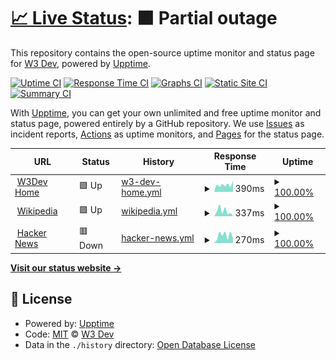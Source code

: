 # [📈 Live Status](https://status.w3dev.cloud): <!--live status--> **🟧 Partial outage**

This repository contains the open-source uptime monitor and status page for [W3 Dev](https://w3dev.in), powered by [Upptime](https://github.com/upptime/upptime).

[![Uptime CI](https://github.com/W3Dev/uptime/workflows/Uptime%20CI/badge.svg)](https://github.com/W3Dev/uptime/actions?query=workflow%3A%22Uptime+CI%22)
[![Response Time CI](https://github.com/W3Dev/uptime/workflows/Response%20Time%20CI/badge.svg)](https://github.com/W3Dev/uptime/actions?query=workflow%3A%22Response+Time+CI%22)
[![Graphs CI](https://github.com/W3Dev/uptime/workflows/Graphs%20CI/badge.svg)](https://github.com/W3Dev/uptime/actions?query=workflow%3A%22Graphs+CI%22)
[![Static Site CI](https://github.com/W3Dev/uptime/workflows/Static%20Site%20CI/badge.svg)](https://github.com/W3Dev/uptime/actions?query=workflow%3A%22Static+Site+CI%22)
[![Summary CI](https://github.com/W3Dev/uptime/workflows/Summary%20CI/badge.svg)](https://github.com/W3Dev/uptime/actions?query=workflow%3A%22Summary+CI%22)

With [Upptime](https://upptime.js.org), you can get your own unlimited and free uptime monitor and status page, powered entirely by a GitHub repository. We use [Issues](https://github.com/W3Dev/uptime/issues) as incident reports, [Actions](https://github.com/W3Dev/uptime/actions) as uptime monitors, and [Pages](https://status.w3dev.cloud) for the status page.

<!--start: status pages-->
<!-- This summary is generated by Upptime (https://github.com/upptime/upptime) -->
<!-- Do not edit this manually, your changes will be overwritten -->
<!-- prettier-ignore -->
| URL | Status | History | Response Time | Uptime |
| --- | ------ | ------- | ------------- | ------ |
| <img alt="" src="https://icons.duckduckgo.com/ip3/w3dev.in.ico" height="13"> [W3Dev Home](https://w3dev.in) | 🟩 Up | [w3-dev-home.yml](https://github.com/W3Dev/uptime/commits/HEAD/history/w3-dev-home.yml) | <details><summary><img alt="Response time graph" src="./graphs/w3-dev-home/response-time-week.png" height="20"> 390ms</summary><br><a href="https://status.w3dev.cloud/history/w3-dev-home"><img alt="Response time 1818" src="https://img.shields.io/endpoint?url=https%3A%2F%2Fraw.githubusercontent.com%2FW3Dev%2Fuptime%2FHEAD%2Fapi%2Fw3-dev-home%2Fresponse-time.json"></a><br><a href="https://status.w3dev.cloud/history/w3-dev-home"><img alt="24-hour response time 606" src="https://img.shields.io/endpoint?url=https%3A%2F%2Fraw.githubusercontent.com%2FW3Dev%2Fuptime%2FHEAD%2Fapi%2Fw3-dev-home%2Fresponse-time-day.json"></a><br><a href="https://status.w3dev.cloud/history/w3-dev-home"><img alt="7-day response time 390" src="https://img.shields.io/endpoint?url=https%3A%2F%2Fraw.githubusercontent.com%2FW3Dev%2Fuptime%2FHEAD%2Fapi%2Fw3-dev-home%2Fresponse-time-week.json"></a><br><a href="https://status.w3dev.cloud/history/w3-dev-home"><img alt="30-day response time 561" src="https://img.shields.io/endpoint?url=https%3A%2F%2Fraw.githubusercontent.com%2FW3Dev%2Fuptime%2FHEAD%2Fapi%2Fw3-dev-home%2Fresponse-time-month.json"></a><br><a href="https://status.w3dev.cloud/history/w3-dev-home"><img alt="1-year response time 1997" src="https://img.shields.io/endpoint?url=https%3A%2F%2Fraw.githubusercontent.com%2FW3Dev%2Fuptime%2FHEAD%2Fapi%2Fw3-dev-home%2Fresponse-time-year.json"></a></details> | <details><summary><a href="https://status.w3dev.cloud/history/w3-dev-home">100.00%</a></summary><a href="https://status.w3dev.cloud/history/w3-dev-home"><img alt="All-time uptime 99.19%" src="https://img.shields.io/endpoint?url=https%3A%2F%2Fraw.githubusercontent.com%2FW3Dev%2Fuptime%2FHEAD%2Fapi%2Fw3-dev-home%2Fuptime.json"></a><br><a href="https://status.w3dev.cloud/history/w3-dev-home"><img alt="24-hour uptime 100.00%" src="https://img.shields.io/endpoint?url=https%3A%2F%2Fraw.githubusercontent.com%2FW3Dev%2Fuptime%2FHEAD%2Fapi%2Fw3-dev-home%2Fuptime-day.json"></a><br><a href="https://status.w3dev.cloud/history/w3-dev-home"><img alt="7-day uptime 100.00%" src="https://img.shields.io/endpoint?url=https%3A%2F%2Fraw.githubusercontent.com%2FW3Dev%2Fuptime%2FHEAD%2Fapi%2Fw3-dev-home%2Fuptime-week.json"></a><br><a href="https://status.w3dev.cloud/history/w3-dev-home"><img alt="30-day uptime 100.00%" src="https://img.shields.io/endpoint?url=https%3A%2F%2Fraw.githubusercontent.com%2FW3Dev%2Fuptime%2FHEAD%2Fapi%2Fw3-dev-home%2Fuptime-month.json"></a><br><a href="https://status.w3dev.cloud/history/w3-dev-home"><img alt="1-year uptime 98.89%" src="https://img.shields.io/endpoint?url=https%3A%2F%2Fraw.githubusercontent.com%2FW3Dev%2Fuptime%2FHEAD%2Fapi%2Fw3-dev-home%2Fuptime-year.json"></a></details>
| <img alt="" src="https://icons.duckduckgo.com/ip3/en.wikipedia.org.ico" height="13"> [Wikipedia](https://en.wikipedia.org) | 🟩 Up | [wikipedia.yml](https://github.com/W3Dev/uptime/commits/HEAD/history/wikipedia.yml) | <details><summary><img alt="Response time graph" src="./graphs/wikipedia/response-time-week.png" height="20"> 337ms</summary><br><a href="https://status.w3dev.cloud/history/wikipedia"><img alt="Response time 199" src="https://img.shields.io/endpoint?url=https%3A%2F%2Fraw.githubusercontent.com%2FW3Dev%2Fuptime%2FHEAD%2Fapi%2Fwikipedia%2Fresponse-time.json"></a><br><a href="https://status.w3dev.cloud/history/wikipedia"><img alt="24-hour response time 29" src="https://img.shields.io/endpoint?url=https%3A%2F%2Fraw.githubusercontent.com%2FW3Dev%2Fuptime%2FHEAD%2Fapi%2Fwikipedia%2Fresponse-time-day.json"></a><br><a href="https://status.w3dev.cloud/history/wikipedia"><img alt="7-day response time 337" src="https://img.shields.io/endpoint?url=https%3A%2F%2Fraw.githubusercontent.com%2FW3Dev%2Fuptime%2FHEAD%2Fapi%2Fwikipedia%2Fresponse-time-week.json"></a><br><a href="https://status.w3dev.cloud/history/wikipedia"><img alt="30-day response time 208" src="https://img.shields.io/endpoint?url=https%3A%2F%2Fraw.githubusercontent.com%2FW3Dev%2Fuptime%2FHEAD%2Fapi%2Fwikipedia%2Fresponse-time-month.json"></a><br><a href="https://status.w3dev.cloud/history/wikipedia"><img alt="1-year response time 197" src="https://img.shields.io/endpoint?url=https%3A%2F%2Fraw.githubusercontent.com%2FW3Dev%2Fuptime%2FHEAD%2Fapi%2Fwikipedia%2Fresponse-time-year.json"></a></details> | <details><summary><a href="https://status.w3dev.cloud/history/wikipedia">100.00%</a></summary><a href="https://status.w3dev.cloud/history/wikipedia"><img alt="All-time uptime 100.00%" src="https://img.shields.io/endpoint?url=https%3A%2F%2Fraw.githubusercontent.com%2FW3Dev%2Fuptime%2FHEAD%2Fapi%2Fwikipedia%2Fuptime.json"></a><br><a href="https://status.w3dev.cloud/history/wikipedia"><img alt="24-hour uptime 100.00%" src="https://img.shields.io/endpoint?url=https%3A%2F%2Fraw.githubusercontent.com%2FW3Dev%2Fuptime%2FHEAD%2Fapi%2Fwikipedia%2Fuptime-day.json"></a><br><a href="https://status.w3dev.cloud/history/wikipedia"><img alt="7-day uptime 100.00%" src="https://img.shields.io/endpoint?url=https%3A%2F%2Fraw.githubusercontent.com%2FW3Dev%2Fuptime%2FHEAD%2Fapi%2Fwikipedia%2Fuptime-week.json"></a><br><a href="https://status.w3dev.cloud/history/wikipedia"><img alt="30-day uptime 100.00%" src="https://img.shields.io/endpoint?url=https%3A%2F%2Fraw.githubusercontent.com%2FW3Dev%2Fuptime%2FHEAD%2Fapi%2Fwikipedia%2Fuptime-month.json"></a><br><a href="https://status.w3dev.cloud/history/wikipedia"><img alt="1-year uptime 100.00%" src="https://img.shields.io/endpoint?url=https%3A%2F%2Fraw.githubusercontent.com%2FW3Dev%2Fuptime%2FHEAD%2Fapi%2Fwikipedia%2Fuptime-year.json"></a></details>
| <img alt="" src="https://icons.duckduckgo.com/ip3/news.ycombinator.com.ico" height="13"> [Hacker News](https://news.ycombinator.com) | 🟥 Down | [hacker-news.yml](https://github.com/W3Dev/uptime/commits/HEAD/history/hacker-news.yml) | <details><summary><img alt="Response time graph" src="./graphs/hacker-news/response-time-week.png" height="20"> 270ms</summary><br><a href="https://status.w3dev.cloud/history/hacker-news"><img alt="Response time 299" src="https://img.shields.io/endpoint?url=https%3A%2F%2Fraw.githubusercontent.com%2FW3Dev%2Fuptime%2FHEAD%2Fapi%2Fhacker-news%2Fresponse-time.json"></a><br><a href="https://status.w3dev.cloud/history/hacker-news"><img alt="24-hour response time 226" src="https://img.shields.io/endpoint?url=https%3A%2F%2Fraw.githubusercontent.com%2FW3Dev%2Fuptime%2FHEAD%2Fapi%2Fhacker-news%2Fresponse-time-day.json"></a><br><a href="https://status.w3dev.cloud/history/hacker-news"><img alt="7-day response time 270" src="https://img.shields.io/endpoint?url=https%3A%2F%2Fraw.githubusercontent.com%2FW3Dev%2Fuptime%2FHEAD%2Fapi%2Fhacker-news%2Fresponse-time-week.json"></a><br><a href="https://status.w3dev.cloud/history/hacker-news"><img alt="30-day response time 247" src="https://img.shields.io/endpoint?url=https%3A%2F%2Fraw.githubusercontent.com%2FW3Dev%2Fuptime%2FHEAD%2Fapi%2Fhacker-news%2Fresponse-time-month.json"></a><br><a href="https://status.w3dev.cloud/history/hacker-news"><img alt="1-year response time 296" src="https://img.shields.io/endpoint?url=https%3A%2F%2Fraw.githubusercontent.com%2FW3Dev%2Fuptime%2FHEAD%2Fapi%2Fhacker-news%2Fresponse-time-year.json"></a></details> | <details><summary><a href="https://status.w3dev.cloud/history/hacker-news">100.00%</a></summary><a href="https://status.w3dev.cloud/history/hacker-news"><img alt="All-time uptime 99.99%" src="https://img.shields.io/endpoint?url=https%3A%2F%2Fraw.githubusercontent.com%2FW3Dev%2Fuptime%2FHEAD%2Fapi%2Fhacker-news%2Fuptime.json"></a><br><a href="https://status.w3dev.cloud/history/hacker-news"><img alt="24-hour uptime 99.99%" src="https://img.shields.io/endpoint?url=https%3A%2F%2Fraw.githubusercontent.com%2FW3Dev%2Fuptime%2FHEAD%2Fapi%2Fhacker-news%2Fuptime-day.json"></a><br><a href="https://status.w3dev.cloud/history/hacker-news"><img alt="7-day uptime 100.00%" src="https://img.shields.io/endpoint?url=https%3A%2F%2Fraw.githubusercontent.com%2FW3Dev%2Fuptime%2FHEAD%2Fapi%2Fhacker-news%2Fuptime-week.json"></a><br><a href="https://status.w3dev.cloud/history/hacker-news"><img alt="30-day uptime 99.95%" src="https://img.shields.io/endpoint?url=https%3A%2F%2Fraw.githubusercontent.com%2FW3Dev%2Fuptime%2FHEAD%2Fapi%2Fhacker-news%2Fuptime-month.json"></a><br><a href="https://status.w3dev.cloud/history/hacker-news"><img alt="1-year uptime 99.97%" src="https://img.shields.io/endpoint?url=https%3A%2F%2Fraw.githubusercontent.com%2FW3Dev%2Fuptime%2FHEAD%2Fapi%2Fhacker-news%2Fuptime-year.json"></a></details>

<!--end: status pages-->

[**Visit our status website →**](https://status.w3dev.cloud)

## 📄 License

- Powered by: [Upptime](https://github.com/upptime/upptime)
- Code: [MIT](./LICENSE) © [W3 Dev](https://w3dev.in)
- Data in the `./history` directory: [Open Database License](https://opendatacommons.org/licenses/odbl/1-0/)
